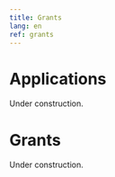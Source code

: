 ```yaml
---
title: Grants
lang: en
ref: grants
---
```


# Applications

Under construction.

# Grants

Under construction.
